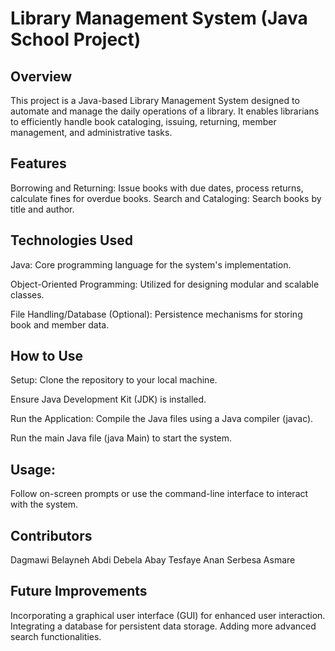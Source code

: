 # Library Management System (Java School Project)

## Overview

This project is a Java-based Library Management System designed to automate and manage the daily operations of a library. It enables librarians to efficiently handle book cataloging, issuing, returning, member management, and administrative tasks.

## Features

Borrowing and Returning: Issue books with due dates, process returns, calculate fines for overdue books.
Search and Cataloging: Search books by title and author.

## Technologies Used
Java: Core programming language for the system's implementation.

Object-Oriented Programming: Utilized for designing modular and scalable classes.

File Handling/Database (Optional): Persistence mechanisms for storing book and member data.

## How to Use
Setup:
Clone the repository to your local machine.

Ensure Java Development Kit (JDK) is installed.

Run the Application:
Compile the Java files using a Java compiler (javac).

Run the main Java file (java Main) to start the system.

## Usage:
Follow on-screen prompts or use the command-line interface to interact with the system.

## Contributors
Dagmawi Belayneh
Abdi Debela
Abay Tesfaye
Anan Serbesa
Asmare 

## Future Improvements
Incorporating a graphical user interface (GUI) for enhanced user interaction.
Integrating a database for persistent data storage.
Adding more advanced search functionalities.
